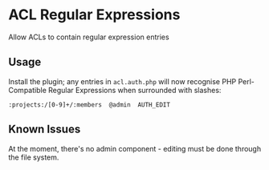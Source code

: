 ACL Regular Expressions
========================================================================

Allow ACLs to contain regular expression entries

Usage
------------------------------------------------------------------------

Install the plugin; any entries in `acl.auth.php` will now recognise PHP
Perl-Compatible Regular Expressions when surrounded with slashes:

```
:projects:/[0-9]+/:members  @admin  AUTH_EDIT
```

Known Issues
------------------------------------------------------------------------

At the moment, there's no admin component - editing must be done through
the file system.
